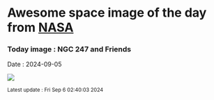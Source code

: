 
# Awesome space image of the day from [NASA](https://api.nasa.gov/)

### Today image : NGC 247 and Friends
Date : 2024-09-05

![](https://apod.nasa.gov/apod/image/2409/NGC247-Hag-Ben1024.JPG)

<small>Latest update : Fri Sep  6 02:40:03 2024</small>
        